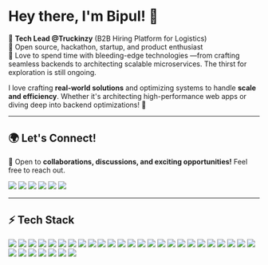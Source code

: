 # Hey there, I'm Bipul! 👋  

👾 **Tech Lead @Truckinzy** (B2B Hiring Platform for Logistics)  
🧠 Open source, hackathon, startup, and product enthusiast  
🎒 Love to spend time with bleeding-edge technologies —from crafting seamless backends to architecting scalable microservices. The thirst for exploration is still ongoing.

I love crafting **real-world solutions** and optimizing systems to handle **scale and efficiency**. Whether it's architecting high-performance web apps or diving deep into backend optimizations! 🚀  

---

## 🌍 Let's Connect!  
💬 Open to **collaborations, discussions, and exciting opportunities!** Feel free to reach out.  

<p align="center">

  <a href="https://bipulsikder.netlify.app/"><img src="https://img.shields.io/badge/Portfolio-%23000000.svg?&style=for-the-badge&logo=firefox&logoColor=white" /></a>
  <a href="https://www.linkedin.com/in/bipulsikder/"><img src="https://img.shields.io/badge/LinkedIn-%230077B5.svg?&style=for-the-badge&logo=linkedin&logoColor=white" /></a>
  <a href="https://x.com/Bipul_16s"><img src="https://img.shields.io/badge/X-%23000000.svg?&style=for-the-badge&logo=x&logoColor=white" /></a>
  <a href="https://medium.com/@bipulsikder"><img src="https://img.shields.io/badge/Medium-%2312100E.svg?&style=for-the-badge&logo=medium&logoColor=white" /></a>
  <a href="https://www.reddit.com/user/BranchEast8234/"><img src="https://img.shields.io/badge/Reddit-%23FF4500.svg?&style=for-the-badge&logo=reddit&logoColor=white" /></a>
  <a href="mailto:sikder16bipul@gmail.com">
  <img src="https://img.shields.io/badge/Email-%23D14836.svg?&style=for-the-badge&logo=gmail&logoColor=white" />
  </a>

</p>



---

## ⚡ Tech Stack  

<p>
  <!-- Frontend -->
  <img src="https://img.shields.io/badge/HTML5-%23E34F26.svg?&style=for-the-badge&logo=html5&logoColor=white" />
  <img src="https://img.shields.io/badge/CSS3-%231572B6.svg?&style=for-the-badge&logo=css3&logoColor=white" />
  <img src="https://img.shields.io/badge/JavaScript-%23F7DF1E.svg?&style=for-the-badge&logo=javascript&logoColor=black" />
  <img src="https://img.shields.io/badge/TypeScript-%23007ACC.svg?&style=for-the-badge&logo=typescript&logoColor=white" />
  <img src="https://img.shields.io/badge/React-%2361DAFB.svg?&style=for-the-badge&logo=react&logoColor=black" />
  <img src="https://img.shields.io/badge/Next.js-%23000000.svg?&style=for-the-badge&logo=next.js&logoColor=white" />
  <img src="https://img.shields.io/badge/Three.js-%23000000.svg?&style=for-the-badge&logo=three.js&logoColor=white" />

  <!-- Backend -->
  <img src="https://img.shields.io/badge/Node.js-%23339933.svg?&style=for-the-badge&logo=node.js&logoColor=white" />
  <img src="https://img.shields.io/badge/Express.js-%23000000.svg?&style=for-the-badge&logo=express&logoColor=white" />
  <img src="https://img.shields.io/badge/NestJS-%23E0234E.svg?&style=for-the-badge&logo=nestjs&logoColor=white" />
  <img src="https://img.shields.io/badge/GraphQL-%23E10098.svg?&style=for-the-badge&logo=graphql&logoColor=white" />
  <img src="https://img.shields.io/badge/WebRTC-%23333333.svg?&style=for-the-badge&logo=webrtc&logoColor=white" />
  <img src="https://img.shields.io/badge/Socket.io-%23010101.svg?&style=for-the-badge&logo=socket.io&logoColor=white" />

  <!-- Databases & Cloud -->
  <img src="https://img.shields.io/badge/MongoDB-%2347A248.svg?&style=for-the-badge&logo=mongodb&logoColor=white" />
  <img src="https://img.shields.io/badge/PostgreSQL-%23336791.svg?&style=for-the-badge&logo=postgresql&logoColor=white" />
  <img src="https://img.shields.io/badge/Redis-%23DC382D.svg?&style=for-the-badge&logo=redis&logoColor=white" />
  <img src="https://img.shields.io/badge/Firebase-%23FFCA28.svg?&style=for-the-badge&logo=firebase&logoColor=black" />
  <img src="https://img.shields.io/badge/Supabase-%23000000.svg?&style=for-the-badge&logo=supabase&logoColor=white" />
  <img src="https://img.shields.io/badge/AWS-%23232F3E.svg?&style=for-the-badge&logo=amazon-aws&logoColor=white" />
  <img src="https://img.shields.io/badge/Google%20Cloud-4285F4?style=for-the-badge&logo=google-cloud&logoColor=white" />
  <img src="https://img.shields.io/badge/Render-%230468D7.svg?&style=for-the-badge&logo=render&logoColor=white" />
  

  <!-- DevOps & CI/CD -->
  <img src="https://img.shields.io/badge/Docker-%232496ED.svg?&style=for-the-badge&logo=docker&logoColor=white" />
  <img src="https://img.shields.io/badge/Kubernetes-%23326CE5.svg?&style=for-the-badge&logo=kubernetes&logoColor=white" />
  <img src="https://img.shields.io/badge/GitHub%20Actions-%232088FF.svg?&style=for-the-badge&logo=github-actions&logoColor=white" />
  <img src="https://img.shields.io/badge/Linux-%23FCC624.svg?&style=for-the-badge&logo=linux&logoColor=black" />
  <img src="https://img.shields.io/badge/Nginx-%23009639.svg?&style=for-the-badge&logo=nginx&logoColor=white" />

  <!-- Testing -->
  <img src="https://img.shields.io/badge/Jest-%23C21325.svg?&style=for-the-badge&logo=jest&logoColor=white" />
  <img src="https://img.shields.io/badge/Cypress-%2317202C.svg?&style=for-the-badge&logo=cypress&logoColor=white" />
    <img src="https://img.shields.io/badge/Hugo-%23FF4088.svg?&style=for-the-badge&logo=hugo&logoColor=white" />
<img src="https://img.shields.io/badge/Markdown-%23000000.svg?&style=for-the-badge&logo=markdown&logoColor=white" />
  <!-- Misc -->
  <img src="https://img.shields.io/badge/Git-%23F05032.svg?&style=for-the-badge&logo=git&logoColor=white" />
  <img src="https://img.shields.io/badge/Postman-%23FF6C37.svg?&style=for-the-badge&logo=postman&logoColor=white" />


</p>




